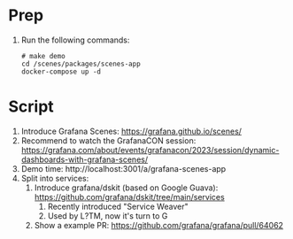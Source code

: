 # Prep

1. Run the following commands:

   ```
   # make demo
   cd /scenes/packages/scenes-app
   docker-compose up -d
   ```
   
# Script

1. Introduce Grafana Scenes: https://grafana.github.io/scenes/
2. Recommend to watch the GrafanaCON session: https://grafana.com/about/events/grafanacon/2023/session/dynamic-dashboards-with-grafana-scenes/
3. Demo time: http://localhost:3001/a/grafana-scenes-app
4. Split into services:
   1. Introduce grafana/dskit (based on Google Guava): https://github.com/grafana/dskit/tree/main/services
      1. Recently introduced "Service Weaver"
      2. Used by L?TM, now it's turn to G
   2. Show a example PR: https://github.com/grafana/grafana/pull/64062
